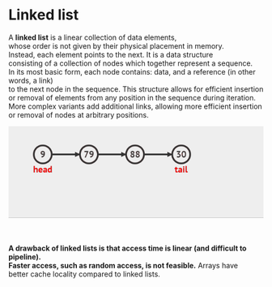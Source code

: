 # Linked list

A <strong>linked list</strong> is a linear collection of data elements, <br>whose order is not given by their physical placement in memory. <br>Instead, each element points to the next. It is a data structure<br> consisting of a collection of nodes which together represent a sequence.<br> In its most basic form, each node contains: data, and a reference (in other words, a link)<br> to the next node in the sequence. This structure allows for efficient insertion<br> or removal of elements from any position in the sequence during iteration.<br> More complex variants add additional links, allowing more efficient insertion<br> or removal of nodes at arbitrary positions. 

![image](https://github.com/1502shivam-singh/Algorithms/blob/master/Data%20Structures/Linked%20list/LL.gif)

<br><br><strong>A drawback of linked lists is that access time is linear (and difficult to pipeline).<br> Faster access, such as random access, is not feasible.</strong> Arrays have <br>better cache locality compared to linked lists. 
